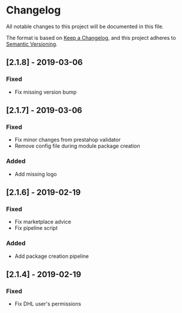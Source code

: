 # Changelog
All notable changes to this project will be documented in this file.

The format is based on [Keep a Changelog](https://keepachangelog.com/en/1.0.0/),
and this project adheres to [Semantic Versioning](https://semver.org/spec/v2.0.0.html).

## [2.1.8] - 2019-03-06
### Fixed
- Fix missing version bump

## [2.1.7] - 2019-03-06
### Fixed
- Fix minor changes from prestahop validator
- Remove config file during module package creation
### Added
- Add missing logo

## [2.1.6] - 2019-02-19
### Fixed
- Fix marketplace advice
- Fix pipeline script
### Added
- Add package creation pipeline

## [2.1.4] - 2019-02-19
### Fixed
- Fix DHL user's permissions
